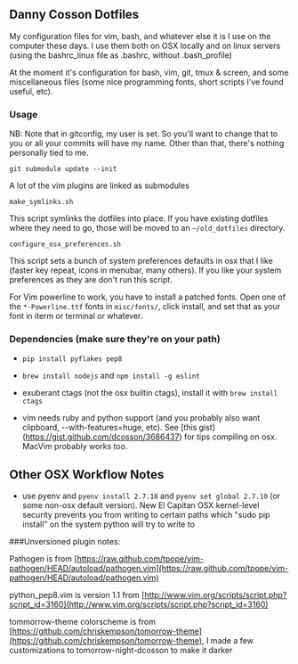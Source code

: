 ## Danny Cosson Dotfiles

My configuration files for vim, bash, and whatever else it is I use on the computer these days.  I use them both on OSX locally and on linux servers (using the bashrc\_linux file as .bashrc, without .bash\_profile)

At the moment it's configuration for bash, vim, git, tmux & screen, and some miscellaneous files (some nice programming fonts, short scripts I've found useful, etc).

### Usage

NB: Note that in gitconfig, my user is set.  So you'll want to change that to you or all your commits will have my name.  Other than that, there's nothing personally tied to me.

`git submodule update --init`

A lot of the vim plugins are linked as submodules

`make_symlinks.sh`

This script symlinks the dotfiles into place. If you have existing dotfiles where they need to go, those will be moved to an `~/old_dotfiles` directory.

`configure_osx_preferences.sh`

This script sets a bunch of system preferences defaults in osx that I like (faster key repeat, icons in menubar, many others).  If you like your system preferences as they are don't run this script.

For Vim powerline to work, you have to install a patched fonts.  Open one of the `*-Powerline.ttf` fonts in `misc/fonts/`, click install, and set that as your font in iterm or terminal or whatever.



### Dependencies (make sure they're on your path)

- `pip install pyflakes pep8`

- `brew install nodejs` and `npm install -g eslint`

- exuberant ctags (not the osx builtin ctags), install it with `brew install ctags`

- vim needs ruby and python support (and you probably also want clipboard, --with-features=huge, etc). See [this gist] (https://gist.github.com/dcosson/3686437) for tips compiling on osx. MacVim probably works too.


## Other OSX Workflow Notes

- use pyenv and `pyenv install 2.7.10` and `pyenv set global 2.7.10` (or some non-osx default version). New El Capitan OSX kernel-level security prevents you from writing to certain paths which "sudo pip install" on the system python will try to write to



###Unversioned plugin notes:

Pathogen is from [https://raw.github.com/tpope/vim-pathogen/HEAD/autoload/pathogen.vim](https://raw.github.com/tpope/vim-pathogen/HEAD/autoload/pathogen.vim)

python\_pep8.vim is version 1.1 from [http://www.vim.org/scripts/script.php?script_id=3160](http://www.vim.org/scripts/script.php?script_id=3160)

tommorrow-theme colorscheme is from [https://github.com/chriskempson/tomorrow-theme](https://github.com/chriskempson/tomorrow-theme), I made a few customizations to tomorrow-night-dcosson to make it darker
